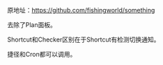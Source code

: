原地址：https://github.com/fishingworld/something

去除了Plan面板。

Shortcut和Checker区别在于Shortcut有检测切换通知。

捷径和Cron都可以调用。


